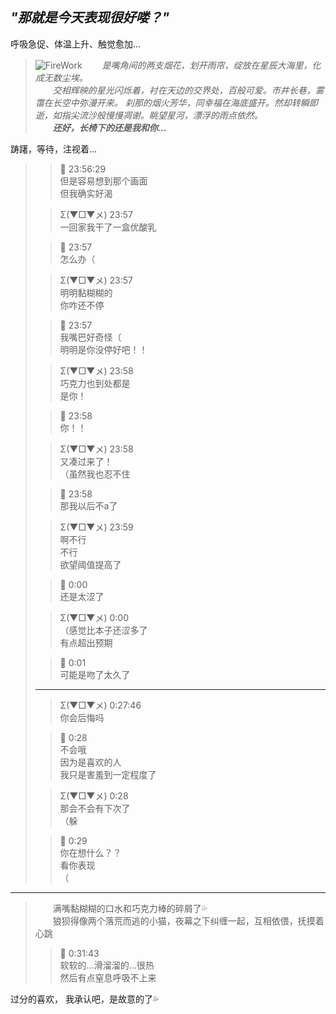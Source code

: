 *"那就是今天表现很好喽？"*
---

呼吸急促、体温上升、触觉愈加...

> ![FireWork](https://i.328888.xyz/2023/05/07/ias78X.png)
> &emsp;&emsp;*是嘴角间的两支烟花，划开雨帘，绽放在星辰大海里，化成无数尘埃。*  
> &emsp;&emsp;*交相辉映的星光闪烁着，衬在天边的交界处，百般可爱。市井长巷，雾霭在长空中弥漫开来。*
> *刹那的烟火芳华，同幸福在海底盛开。然却转瞬即逝，如指尖流沙般慢慢凋谢。眺望星河，漂浮的雨点依然。*  
> &emsp;&emsp;***还好，长椅下的还是我和你...***

踌躇，等待，注视着...

> > 💖 23:56:29  
> > 但是容易想到那个画面  
> > 但我确实好渴
>
> > Σ(▼□▼メ) 23:57  
> > 一回家我干了一盒优酸乳
>
> > 💖 23:57  
> > 怎么办（
>
> > Σ(▼□▼メ) 23:57  
> > 明明黏糊糊的  
> > 你咋还不停
>
> > 💖 23:57  
> > 我嘴巴好奇怪（  
> > 明明是你没停好吧！！
>
> > Σ(▼□▼メ) 23:58  
> > 巧克力也到处都是  
> > 是你！
>
> > 💖 23:58  
> > 你！！
>
> > Σ(▼□▼メ) 23:58  
> > 又凑过来了！  
> > （虽然我也忍不住
>
> > 💖 23:58  
> > 那我以后不a了
>
> > Σ(▼□▼メ) 23:59  
> > 啊不行  
> > 不行  
> > 欲望阈值提高了
>
> > 💖 0:00  
> > 还是太涩了
>
> > Σ(▼□▼メ) 0:00  
> > （感觉比本子还涩多了  
> > 有点超出预期
>
> > 💖 0:01  
> > 可能是吻了太久了
> ---
> > Σ(▼□▼メ) 0:27:46  
> > 你会后悔吗
>
> > 💖 0:28  
> > 不会哦  
> > 因为是喜欢的人  
> > 我只是害羞到一定程度了
>
> > Σ(▼□▼メ) 0:28  
> > 那会不会有下次了  
> > （躲
>
> > 💖 0:29  
> > 你在想什么？？  
> > 看你表现  
> > （  

---

> &emsp;&emsp;满嘴黏糊糊的口水和巧克力棒的碎屑了💦  
> &emsp;&emsp;狼狈得像两个落荒而逃的小猫，夜幕之下纠缠一起，互相依偎，抚摸着心跳
>
> > 💖 0:31:43  
> > 软软的…滑溜溜的…很热  
> > 然后有点窒息呼吸不上来  

过分的喜欢，
我承认吧，是故意的了💦